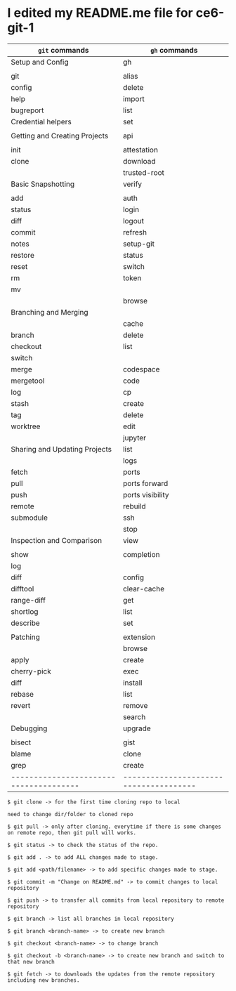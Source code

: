 # I edited my README.me file for ce6-git-1


| `git` commands                       | `gh` commands                        |
|--------------------------------------|--------------------------------------|
|Setup and Config                      | gh                                   |
|                                      |                                      |
|    git                               | alias                                |
|    config                            |  delete                              |
|    help                              |  import                              |
|    bugreport                         |  list                                |
|    Credential helpers                |  set                                 |
|                                      |                                      |
|Getting and Creating Projects         | api                                  |
|                                      |                                      |
|    init                              | attestation                          |
|    clone                             |  download                            |
|                                      |  trusted-root                        |
|Basic Snapshotting                    |  verify                              |
|                                      |                                      |
|    add                               | auth                                 |
|    status                            |  login                               |
|    diff                              |  logout                              |
|    commit                            |  refresh                             |
|    notes                             |  setup-git                           |
|    restore                           |  status                              |
|    reset                             |  switch                              |
|    rm                                |  token                               |
|    mv                                |                                      |
|                                      | browse                               |
|Branching and Merging                 |                                      |
|                                      | cache                                |
|    branch                            |  delete                              |
|    checkout                          |  list                                |
|    switch                            |                                      |
|    merge                             | codespace                            |
|    mergetool                         |  code                                |
|    log                               |  cp                                  |
|    stash                             |  create                              |
|    tag                               |  delete                              |
|    worktree                          |  edit                                |
|                                      |  jupyter                             |
|Sharing and Updating Projects         |  list                                |
|                                      |  logs                                |
|    fetch                             |  ports                               |
|    pull                              |  ports forward                       |
|    push                              |  ports visibility                    |
|    remote                            |  rebuild                             |
|    submodule                         |  ssh                                 |
|                                      |  stop                                |
|Inspection and Comparison             |  view                                |
|                                      |                                      |
|    show                              | completion                           |
|    log                               |                                      |
|    diff                              | config                               |
|    difftool                          |  clear-cache                         |
|    range-diff                        |  get                                 |
|    shortlog                          |  list                                |
|    describe                          |  set                                 |
|                                      |                                      |
|Patching                              | extension                            |
|                                      |  browse                              |
|    apply                             |  create                              |
|    cherry-pick                       |  exec                                |
|    diff                              |  install                             |
|    rebase                            |  list                                |
|    revert                            |  remove                              |
|                                      |  search                              |
|Debugging                             |  upgrade                             |
|                                      |                                      |
|    bisect                            | gist                                 |
|    blame                             |  clone                               |
|    grep                              |  create                              |
|--------------------------------------|--------------------------------------|

```
$ git clone -> for the first time cloning repo to local

need to change dir/folder to cloned repo

$ git pull -> only after cloning. everytime if there is some changes on remote repo, then git pull will works.

$ git status -> to check the status of the repo.

$ git add . -> to add ALL changes made to stage.

$ git add <path/filename> -> to add specific changes made to stage.

$ git commit -m "Change on README.md" -> to commit changes to local repository

$ git push -> to transfer all commits from local repository to remote repository

$ git branch -> list all branches in local repository

$ git branch <branch-name> -> to create new branch

$ git checkout <branch-name> -> to change branch

$ git checkout -b <branch-name> -> to create new branch and switch to that new branch

$ git fetch -> to downloads the updates from the remote repository including new branches.

```
